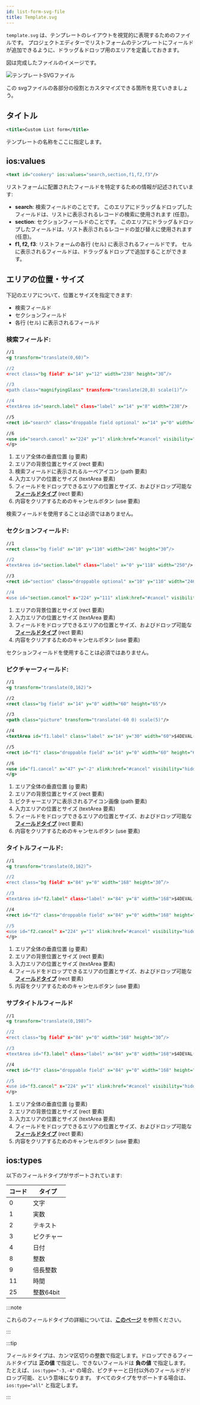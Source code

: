 ```yaml
---
id: list-form-svg-file
title: Template.svg
---
```


`template.svg` は、テンプレートのレイアウトを視覚的に表現するためのファイルです。 プロジェクトエディターでリストフォームのテンプレートにフィールドが追加できるように、ドラッグ＆ドロップ用のエリアを定義しておきます。

図は完成したファイルのイメージです。

![テンプレートSVGファイル](img/template-svg-file.png)

この svgファイルの各部分の役割とカスタマイズできる箇所を見ていきましょう。

## タイトル

```xml
<title>Custom List form</title>
```

テンプレートの名称をここに指定します。

## ios:values

```xml
<text id="cookery" ios:values="search,section,f1,f2,f3"/>
```

リストフォームに配置されたフィールドを特定するための情報が記述されています:

* **search**: 検索フィールドのことです。 このエリアにドラッグ＆ドロップしたフィールドは、リストに表示されるレコードの検索に使用されます (任意)。
* **section**: セクションフィールドのことです。 このエリアにドラッグ＆ドロップしたフィールドは、リスト表示されるレコードの並び替えに使用されます (任意)。
* **f1, f2, f3**: リストフォームの各行 (セル) に表示されるフィールドです。 セルに表示されるフィールドは、ドラッグ＆ドロップで追加することができます。

## エリアの位置・サイズ

下記のエリアについて、位置とサイズを指定できます:

* 検索フィールド
* セクションフィールド
* 各行 (セル) に表示されるフィールド

### 検索フィールド:

```svg
//1
<g transform="translate(0,60)”>

//2
<rect class="bg field" x="14" y="12" width="238" height="30”/>

//3
<path class="magnifyingGlass" transform="translate(20,8) scale(1)”/>

//4
<textArea id="search.label" class="label" x="14" y="8" width="238"/>

//5
<rect id="search" class="droppable field optional" x="14" y="0" width="238" height="30" stroke-dasharray="5,2" ios:type="0,1,2,4,8,9,11,25,35"  ios:bind="searchableField"/>

//6
<use id="search.cancel" x="224" y="1" xlink:href="#cancel" visibility="hidden"/>
</g>
```

1. エリア全体の垂直位置 (g 要素)
2. エリアの背景位置とサイズ (rect 要素)
3. 検索フィールドに表示されるルーペアイコン (path 要素)
4. 入力エリアの位置とサイズ (textArea 要素)
5. フィールドをドロップできるエリアの位置とサイズ、およびドロップ可能な [**フィールドタイプ**](#iostypes) (rect 要素)
6. 内容をクリアするためのキャンセルボタン (use 要素)

検索フィールドを使用することは必須ではありません。


### セクションフィールド:

```svg
//1
<rect class="bg field" x="10" y="110" width="246" height="30”/>

//2
<textArea id="section.label" class="label" x="0" y="118" width="250"/>

//3
<rect id="section" class="droppable optional" x="10" y="110" width="246" height="30" stroke-dasharray="5,2" ios:type="0,1,2,4,8,9,11,25,35" ios:bind="sectionField”/>

//4
<use id="section.cancel" x="224" y="111" xlink:href="#cancel" visibility="hidden"/>
```

1. エリアの背景位置とサイズ (rect 要素)
2. 入力エリアの位置とサイズ (textArea 要素)
3. フィールドをドロップできるエリアの位置とサイズ、およびドロップ可能な [**フィールドタイプ**](#iostypes) (rect 要素)
4. 内容をクリアするためのキャンセルボタン (use 要素)

セクションフィールドを使用することは必須ではありません。

### ピクチャーフィールド:

```svg
//1
<g transform="translate(0,162)">

//2
<rect class="bg field" x="14" y="0" width="60" height="65"/>

//3
<path class="picture" transform="translate(-60 0) scale(5)"/>

//4
<textArea id="f1.label" class="label" x="14" y="30" width="60">$4DEVAL(:C991("picture"))</textArea>

//5
<rect id="f1" class="droppable field" x="14" y="0" width="60" height="65" stroke-dasharray="5,2" ios:type="3" ios:bind="fields[0]"/>

//6
<use id="f1.cancel" x="47" y="-2" xlink:href="#cancel" visibility="hidden"/>
</g>
```

1. エリア全体の垂直位置 (g 要素)
2. エリアの背景位置とサイズ (rect 要素)
3. ピクチャーエリアに表示されるアイコン画像 (path 要素)
4. 入力エリアの位置とサイズ (textArea 要素)
5. フィールドをドロップできるエリアの位置とサイズ、およびドロップ可能な [**フィールドタイプ**](#iostypes) (rect 要素)
6. 内容をクリアするためのキャンセルボタン (use 要素)

### タイトルフィールド:

```svg
//1
<g transform="translate(0,162)”>

//2
<rect class="bg field" x="84" y="0" width="168" height="30”/>

//3
<textArea id="f2.label" class="label" x="84" y="8" width="168">$4DEVAL(:C991("titleField"))</textArea>

//4
<rect id="f2" class="droppable field" x="84" y="0" width="168" height="30" stroke-dasharray="5,2" ios:type="0,1,2,4,8,9,11,25,35" ios:bind="fields[1]”/>

//5
<use id="f2.cancel" x="224" y="1" xlink:href="#cancel" visibility="hidden"/>
</g>
```

1. エリア全体の垂直位置 (g 要素)
2. エリアの背景位置とサイズ (rect 要素)
3. 入力エリアの位置とサイズ (textArea 要素)
4. フィールドをドロップできるエリアの位置とサイズ、およびドロップ可能な [**フィールドタイプ**](#iostypes) (rect 要素)
5. 内容をクリアするためのキャンセルボタン (use 要素)

### サブタイトルフィールド

```svg
//1
<g transform="translate(0,198)”>

//2
<rect class="bg field" x="84" y="0" width="168" height="30”/>

//3
<textArea id="f3.label" class="label" x="84" y="8" width="168">$4DEVAL(:C991("subtitleField"))</textArea>

//4
<rect id="f3" class="droppable field" x="84" y="0" width="168" height="30" stroke-dasharray="5,2" ios:type="0,1,2,4,8,9,11,25,35" ios:bind="fields[2]”/>

//5
<use id="f3.cancel" x="224" y="1" xlink:href="#cancel" visibility="hidden"/>
</g>
```

1. エリア全体の垂直位置 (g 要素)
2. エリアの背景位置とサイズ (rect 要素)
3. 入力エリアの位置とサイズ (textArea 要素)
4. フィールドをドロップできるエリアの位置とサイズ、およびドロップ可能な [**フィールドタイプ**](#iostypes) (rect 要素)
5. 内容をクリアするためのキャンセルボタン (use 要素)


## ios:types

以下のフィールドタイプがサポートされています:

| コード | タイプ     |
| --- | ------- |
| 0   | 文字      |
| 1   | 実数      |
| 2   | テキスト    |
| 3   | ピクチャー   |
| 4   | 日付      |
| 8   | 整数      |
| 9   | 倍長整数    |
| 11  | 時間      |
| 25  | 整数64bit |

:::note

これらのフィールドタイプの詳細については、[**このページ**](https://developer.4d.com/docs/ja/Concepts/data-types.html) を参照ください。

:::

:::tip

フィールドタイプは、カンマ区切りの整数で指定します。ドロップできるフィールドタイプは **正の値** で指定し、できないフィールドは **負の値** で指定します。 たとえば、`ios:type="-3,-4"` の場合、ピクチャーと日付以外のフィールドがドロップ可能、という意味になります。 すべてのタイプをサポートする場合は、`ios:type="all"` と指定します。

:::